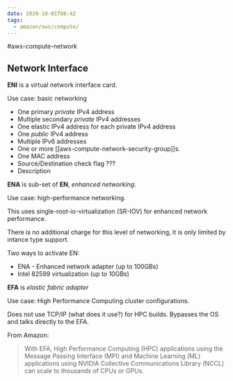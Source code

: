 ```yaml
---
date: 2020-10-01T08:42
tags:
  - amazon/aws/compute/
---
```


#aws-compute-network

## Network Interface

**ENI** is a virtual network interface card.

Use case: basic networking

* One primary *private* IPv4 address
* Multiple secondary *private* IPv4 addresses
* One elastic IPv4 address for each private IPv4 address
* One *public* IPv4 address
* Multiple IPv6 addresses
* One or more [[aws-compute-network-security-group]]s.
* One MAC address
* Source/Destination check flag ???
* Description


**ENA** is sub-set of **EN**, *enhanced networking*. 

Use case: high-performance networking.

This uses single-root-io-virtualization (SR-IOV) for enhanced network performance.

There is no additional charge for this level of networking, it is only limited by intance type support.

Two ways to activate EN:
* ENA - Enhanced network adapter (up to 100GBs)
* Intel 82599 virtualization (up to 10GBs)

**EFA** is *elastic fabric adapter*

Use case: High Performance Computing cluster configurations.

Does not use TCP/IP (what does it use?) for HPC builds.
Bypasses the OS and talks directly to the EFA.

From Amazon:
>With EFA, High Performance Computing (HPC) applications using the Message Passing Interface (MPI) and Machine Learning (ML) applications using NVIDIA Collective Communications Library (NCCL) can scale to thousands of CPUs or GPUs. 

